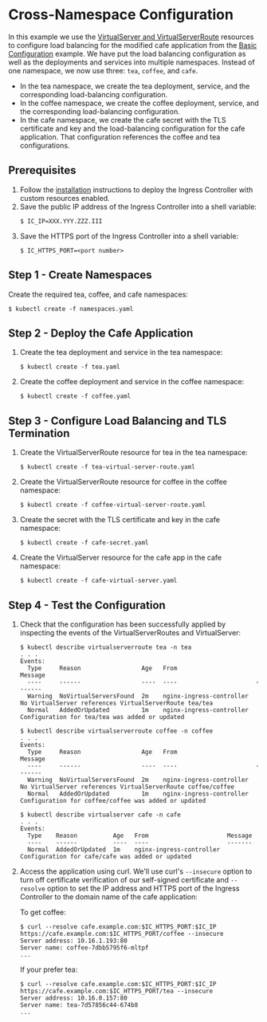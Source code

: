 # Cross-Namespace Configuration

In this example we use the [VirtualServer and VirtualServerRoute](https://docs.nginx.com/nginx-ingress-controller/configuration/virtualserver-and-virtualserverroute-resources/) resources to configure load balancing for the modified cafe application from the [Basic Configuration](../basic-configuration/) example. We have put the load balancing configuration as well as the deployments and services into multiple namespaces. Instead of one namespace, we now use three: `tea`, `coffee`, and `cafe`.
* In the tea namespace, we create the tea deployment, service, and the corresponding load-balancing configuration.
* In the coffee namespace, we create the coffee deployment, service, and the corresponding load-balancing configuration.
* In the cafe namespace, we create the cafe secret with the TLS certificate and key and the load-balancing configuration for the cafe application. That configuration references the coffee and tea configurations.

## Prerequisites

1. Follow the [installation](https://docs.nginx.com/nginx-ingress-controller/installation/installation-with-manifests/) instructions to deploy the Ingress Controller with custom resources enabled.
1. Save the public IP address of the Ingress Controller into a shell variable:
    ```
    $ IC_IP=XXX.YYY.ZZZ.III
    ```
1. Save the HTTPS port of the Ingress Controller into a shell variable:
    ```
    $ IC_HTTPS_PORT=<port number>
    ```

## Step 1 - Create Namespaces

Create the required tea, coffee, and cafe namespaces:
```
$ kubectl create -f namespaces.yaml
```

## Step 2 - Deploy the Cafe Application

1. Create the tea deployment and service in the tea namespace:
    ```
    $ kubectl create -f tea.yaml
    ```
1. Create the coffee deployment and service in the coffee namespace:
    ```
    $ kubectl create -f coffee.yaml
    ```

## Step 3 - Configure Load Balancing and TLS Termination

1. Create the VirtualServerRoute resource for tea in the tea namespace:
    ```
    $ kubectl create -f tea-virtual-server-route.yaml
    ```
1. Create the VirtualServerRoute resource for coffee in the coffee namespace:
    ```
    $ kubectl create -f coffee-virtual-server-route.yaml
    ```
1. Create the secret with the TLS certificate and key in the cafe namespace:
    ```
    $ kubectl create -f cafe-secret.yaml
    ```
1. Create the VirtualServer resource for the cafe app in the cafe namespace:
    ```
    $ kubectl create -f cafe-virtual-server.yaml
    ```

## Step 4 - Test the Configuration

1. Check that the configuration has been successfully applied by inspecting the events of the VirtualServerRoutes and VirtualServer:
    ```
    $ kubectl describe virtualserverroute tea -n tea
    . . .
    Events:
      Type     Reason                 Age   From                      Message
      ----     ------                 ----  ----                      -------
      Warning  NoVirtualServersFound  2m    nginx-ingress-controller  No VirtualServer references VirtualServerRoute tea/tea
      Normal   AddedOrUpdated         1m    nginx-ingress-controller  Configuration for tea/tea was added or updated

    $ kubectl describe virtualserverroute coffee -n coffee
    . . .
    Events:
      Type     Reason                 Age   From                      Message
      ----     ------                 ----  ----                      -------
      Warning  NoVirtualServersFound  2m    nginx-ingress-controller  No VirtualServer references VirtualServerRoute coffee/coffee
      Normal   AddedOrUpdated         1m    nginx-ingress-controller  Configuration for coffee/coffee was added or updated

    $ kubectl describe virtualserver cafe -n cafe
    . . .
    Events:
      Type    Reason          Age   From                      Message
      ----    ------          ----  ----                      -------
      Normal  AddedOrUpdated  1m    nginx-ingress-controller  Configuration for cafe/cafe was added or updated
    ```
1. Access the application using curl. We'll use curl's `--insecure` option to turn off certificate verification of our self-signed certificate and `--resolve` option to set the IP address and HTTPS port of the Ingress Controller to the domain name of the cafe application:

    To get coffee:
    ```
    $ curl --resolve cafe.example.com:$IC_HTTPS_PORT:$IC_IP https://cafe.example.com:$IC_HTTPS_PORT/coffee --insecure
    Server address: 10.16.1.193:80
    Server name: coffee-7dbb5795f6-mltpf
    ...
    ```
    If your prefer tea:
    ```
    $ curl --resolve cafe.example.com:$IC_HTTPS_PORT:$IC_IP https://cafe.example.com:$IC_HTTPS_PORT/tea --insecure
    Server address: 10.16.0.157:80
    Server name: tea-7d57856c44-674b8
    ...
